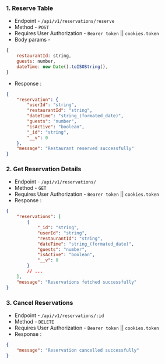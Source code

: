 ### 1. Reserve Table
- Endpoint - `/api/v1/reservations/reserve`
- Method - `POST`
- Requires User Authorization - `Bearer token` || `cookies.token`
- Body params -

```js
{ 
    restaurantId: string,
    guests: number,
    dateTime: new Date().toISOString(),
}
```
- Response :

```json
{
    "reservation": {
        "userId": "string",
        "restaurantId": "string",
        "dateTime": "string_(formated_date)",
        "guests": "number",
        "isActive": "boolean",
        "_id": "string",
        "__v": 0
    },
    "message": "Restaurant reserved successfully"
}
```

### 2. Get Reservation Details
- Endpoint - `/api/v1/reservations/`
- Method - `GET`
- Requires User Authorization - `Bearer token` || `cookies.token`
- Response :

```json
{
    "reservations": [
        {
            "_id": "string",
            "userId": "string",
            "restaurantId": "string",
            "dateTime": "string_(formated_date)",
            "guests": "number",
            "isActive": "boolean",
            "__v": 0
        }
        // ...
    ],
    "message": "Reservations fetched successfully"
}
```

### 3. Cancel Reservations
- Endpoint - `/api/v1/reservations/:id`
- Method - `DELETE`
- Requires User Authorization - `Bearer token` || `cookies.token`
- Response :

```json
{
    "message": "Reservation cancelled successfully"
}
```
